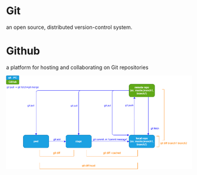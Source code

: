 # Git
an open source, distributed version-control system.

# Github
a platform for hosting and collaborating on Git repositories


![Git and GitHub](img/workflow-git.drawio.png)